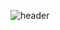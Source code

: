 ![header](https://capsule-render.vercel.app/api?type=waving&text=Ed%20Sheeran&desc=Bad%20habits&fontSize=50&fontAlignY=35&descAlign=58)
